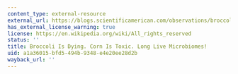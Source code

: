 ```yaml
---
content_type: external-resource
external_url: https://blogs.scientificamerican.com/observations/broccoli-is-dying-corn-is-toxic-long-live-microbiomes/
has_external_license_warning: true
license: https://en.wikipedia.org/wiki/All_rights_reserved
status: ''
title: Broccoli Is Dying. Corn Is Toxic. Long Live Microbiomes!
uid: a1a36015-bfd5-494b-9348-e4e20ee28d2b
wayback_url: ''
---
```

